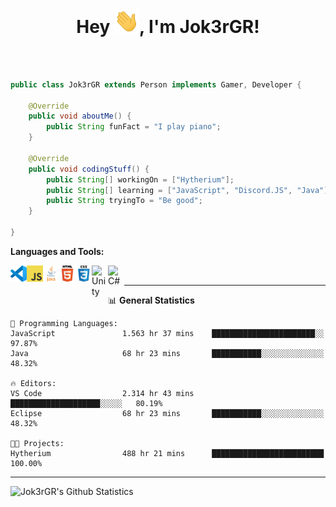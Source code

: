<h1 align="center">Hey <img src="https://raw.githubusercontent.com/ABSphreak/ABSphreak/master/gifs/Hi.gif" width="40px" />, I'm Jok3rGR</a>!</h1><!-- 👋 -->

<br />
<!--## I'm a YouTuber, Gamer, and Developer!-->
<br />

```java
public class Jok3rGR extends Person implements Gamer, Developer {
    
    @Override
    public void aboutMe() {
        public String funFact = "I play piano";
    }
    
    @Override
    public void codingStuff() {
        public String[] workingOn = ["Hytherium"];
        public String[] learning = ["JavaScript", "Discord.JS", "Java"];
        public String tryingTo = "Be good";
    }
    
}
```
<!---   🔭 I’m currently working on Cobalt Minecraft Client
-   🌱 I’m currently learning Java, Unity, and more!
-   🤔 I’m trying to make good GUIs in Minecraft Coder Pack
-   ⚡ Fun fact: I like to play guitar!-->

**Languages and Tools:**

<img align="left" alt="Visual Studio Code" width="26px" src="https://raw.githubusercontent.com/github/explore/80688e429a7d4ef2fca1e82350fe8e3517d3494d/topics/visual-studio-code/visual-studio-code.png" />
<img align="left" alt="JavaScript" width="26px" src="https://raw.githubusercontent.com/github/explore/80688e429a7d4ef2fca1e82350fe8e3517d3494d/topics/javascript/javascript.png" />
<img align="left" alt="Java" width="26px" src="https://raw.githubusercontent.com/github/explore/80688e429a7d4ef2fca1e82350fe8e3517d3494d/topics/java/java.png" />
<img align="left" alt="HTML5" width="26px" src="https://raw.githubusercontent.com/github/explore/80688e429a7d4ef2fca1e82350fe8e3517d3494d/topics/html/html.png" />
<img align="left" alt="CSS3" width="26px" src="https://raw.githubusercontent.com/github/explore/80688e429a7d4ef2fca1e82350fe8e3517d3494d/topics/css/css.png" />
<img align="left" alt="Unity" width="26px" src="https://gallery.leapmotion.com/wp-content/uploads/2016/12/unity-logo.png" />
<img align="left" alt="C#" width="26px" src="https://skillvalue.com/jobs/wp-content/uploads/sites/7/2019/01/csharp_logo.png" />

<br />

<!--📕 **Latest Blog Posts**-->

<!-- BLOG-POST-LIST:START -->
<!-- BLOG-POST-LIST:END -->

<!--➡️ [more posts...][website]-->

---

<!--START_SECTION:waka-->
📊 **General Statistics** 

```text
💬 Programming Languages:
JavaScript               1.563 hr 37 mins    ███████████████████████░░   97.87%
Java                     68 hr 23 mins       ███████████░░░░░░░░░░░░░░   48.32%

🔥 Editors: 
VS Code                  2.314 hr 43 mins        ████████████████████░░░░░   80.19% 
Eclipse                  68 hr 23 mins       ███████████░░░░░░░░░░░░░░   48.32%

🐱‍💻 Projects: 
Hytherium                488 hr 21 mins      █████████████████████████   100.00% 
```


<!--END_SECTION:waka-->

---

  <img align="left" alt="Jok3rGR's Github Statistics" src="https://github-readme-stats.vercel.app/api?username=jok3rgre&show_icons=true&hide_border=true&theme=radical" />
